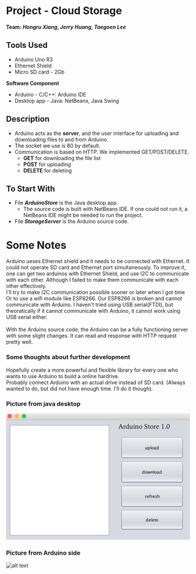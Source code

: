 # Project - Cloud Storage
**Team: _Hongru Xiang_, _Jerry Huang_, _Taegoen Lee_**
## Tools Used
- Arduino Uno R3
- Ethernet Shield
- Micro SD card - 2Gb

**Software Component**
- Arduino - C/C++: Arduino IDE
- Desktop app - Java: NetBeans, Java Swing

## Description
* Arduino acts as the **server**, and the user interface for uploading and downloading files to and from Arduino.
* The socket we use is 80 by default.
* Communication is based on HTTP. We implemented GET/POST/DELETE.
  * **GET** for downloading the file list
  * **POST** for uploading
  * **DELETE** for deleting

## To Start With
* File **_ArduinoStore_** is the Java desktop app. 
	* The source code is built with NetBeans IDE. If one could not run it, a NetBeans IDE might be needed to run the project.
* File **_StorageServer_** is the Arduino source code.

# Some Notes
Arduino ueses Ethernet shield and it needs to be connected with Ethernet. It could not operate SD card and Ethernet port simultaneously. To improve it, one can get two arduinos with Ethernet Shield, and use I2C to communicate with each other. Although I failed to make them communicate with each other effectively.
<br> I'll try to make I2C communication possible sooner or later when I got time
<br> Or to use a wifi module like ESP8266. Our ESP8266 is broken and cannot communicate with Arduino. I haven't tried using USB serial(FTDI), but theoratically if it cannot communicate with Arduino, it cannot work using USB serial either.
<br>
<br> With the Arduino source code, the Arduino can be a fully functioning server with some slight changes. It can read and response with HTTP request pretty well.

### Some thoughts about further development
Hopefully create a more powerful and flexible library for every one who wants to use Arduino to build a online hardrive.
<br> Probably connect Arduino with an actual drive instead of SD card. (Always wanted to do, but did not have enough time. I'll do it though).
### Picture from java desktop
![alt text](desktop_pic.png)
### Picture from Arduino side
![alt text](arduino_pic.PNG)
